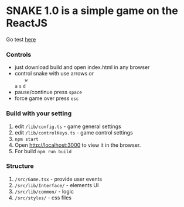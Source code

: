 # SNAKE 1.0 is a simple game on the ReactJS
Go test [here](https://react-js-snake-game.vercel.app)


### Controls
 - just download build and open index.html in any browser
 - control snake with use arrows or<br>
&nbsp; &nbsp; &nbsp; &nbsp;`w`<br>
`a` `s` `d`
 - pause/continue press `space`
 - force game over press `esc`

### Build with your setting
1) edit `/lib/config.ts` - game general settings
2) edit `/lib/controlKeys.ts` - game control settings
3) `npm start`
4) Open [http://localhost:3000](http://localhost:3000) to view it in the browser.
5) For build `npm run build`

### Structure
 1) `/src/Game.tsx` - provide user events
 2) `/src/lib/Interface/` - elements UI
 3) `/src/lib/common/` - logic
 4) `/src/styles/` - css files
